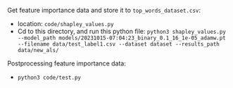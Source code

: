 Get feature importance data and store it to `top_words_dataset.csv`:
-  location: `code/shapley_values.py`
- Cd to this directory, and run this python file: `python3 shapley_values.py --model_path models/20231015-07:04:23_binary_0.1_16_1e-05_adamw.pt --filename data/test_label1.csv --dataset dataset --results_path data/new_als/`

Postprocessing feature importance data:
- `python3 code/test.py`